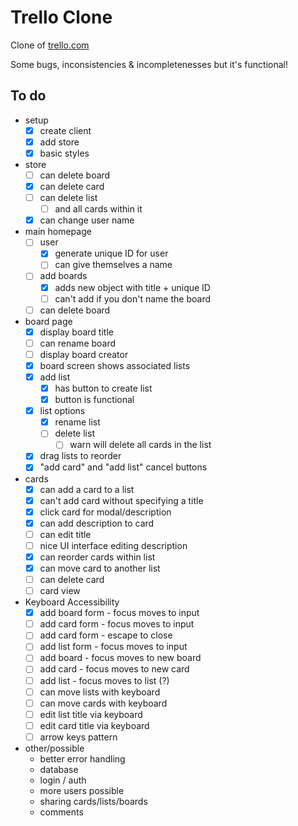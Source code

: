 # Trello Clone

Clone of [trello.com](https://trello.com/)

Some bugs, inconsistencies & incompletenesses but it's functional!

## To do

- setup
  - [x] create client
  - [x] add store
  - [x] basic styles
- store
  - [ ] can delete board
  - [x] can delete card
  - [ ] can delete list
    - [ ] and all cards within it
  - [x] can change user name
- main homepage
  - [ ] user
    - [x] generate unique ID for user
    - [ ] can give themselves a name
  - [ ] add boards
    - [x] adds new object with title + unique ID
    - [ ] can't add if you don't name the board
  - [ ] can delete board
- board page
  - [x] display board title
  - [ ] can rename board
  - [ ] display board creator
  - [x] board screen shows associated lists
  - [x] add list
    - [x] has button to create list
    - [x] button is functional
  - [x] list options
    - [x] rename list
    - [ ] delete list
      - [ ] warn will delete all cards in the list
  - [x] drag lists to reorder
  - [x] "add card" and "add list" cancel buttons
- cards
  - [x] can add a card to a list
  - [x] can't add card without specifying a title
  - [x] click card for modal/description
  - [x] can add description to card
  - [ ] can edit title
  - [ ] nice UI interface editing description
  - [x] can reorder cards within list
  - [x] can move card to another list
  - [ ] can delete card
  - [ ] card view
- Keyboard Accessibility
  - [x] add board form - focus moves to input
  - [ ] add card form - focus moves to input
  - [ ] add card form - escape to close
  - [ ] add list form - focus moves to input
  - [ ] add board - focus moves to new board
  - [ ] add card - focus moves to new card
  - [ ] add list - focus moves to list (?)
  - [ ] can move lists with keyboard
  - [ ] can move cards with keyboard
  - [ ] edit list title via keyboard
  - [ ] edit card title via keyboard
  - [ ] arrow keys pattern
- other/possible
  - better error handling
  - database
  - login / auth
  - more users possible
  - sharing cards/lists/boards
  - comments
